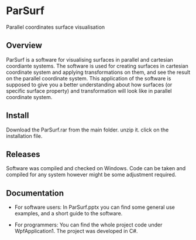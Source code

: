 ParSurf
======

Parallel coordinates surface visualisation

Overview
--------

ParSurf is a software for visualising surfaces in parallel and cartesian coordiante
systems. The software is used for creating surfaces in cartesian coordinate system
and applying transformations on them, and see the result on the parallel coordinate
system. This application of the software is supposed to give you a better understanding
about how surfaces (or specific surface property) and transformation will look like in
parallel coordinate system.

Install
-------

Download the ParSurf.rar from the main folder. unzip it. click on the installation file. 

Releases
--------

Software was compiled and checked on Windows. Code can be taken and compiled for any
system however might be some adjustment required.

Documentation
-------------

- For software users:
In ParSurf.pptx you can find some general use examples, and a short guide to the software.

- For programmers:
You can find the whole project code under WpfApplication1. The project was developed in C#.
